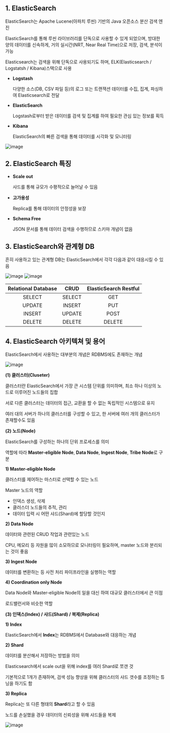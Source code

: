 ## 1. ElasticSearch

ElasticSearch는 Apache Lucene(아파치 루씬) 기반의 Java 오픈소스 분산 검색 엔진

ElasticSearch를 통해 루씬 라이브러리를 단독으로 사용할 수 있게 되었으며, 방대한 양의 데이터를 신속하게, 거의 실시간(NRT, Near Real Time)으로 저장, 검색, 분석이 가능

Elasticsearch는 검색을 위해 단독으로 사용되기도 하며, ELK(Elasticsearch / Logstatsh / Kibana)스택으로 사용


- **Logstash**
    
    다양한 소스(DB, CSV 파일 등)의 로그 또는 트랜잭션 데이터를 수집, 집계, 파싱하여 Elasticsearch로 전달
    
- **ElasticSearch**
    
    Logstash로부터 받은 데이터를 검색 및 집계를 하여 필요한 관심 있는 정보를 획득
    
- **Kibana**
    
    ElasticSearch의 빠른 검색을 통해 데이터를 시각화 및 모니터링

![image](https://user-images.githubusercontent.com/87981867/203449976-0582c27c-ee9b-4b56-860b-af99f3b8a482.png)

## 2. ElasticSearch 특징

- **Scale out**
    
    샤드를 통해 규모가 수평적으로 늘어날 수 있음
    
- **고가용성**
    
    Replica를 통해 데이터의 안정성을 보장
    
- **Schema Free**
    
    JSON 문서를 통해 데이터 검색을 수행하므로 스키마 개념이 없음
    
    
 
 ## 3. ElasticSearch와 관계형 DB

흔히 사용하고 있는 관계형 DB는 ElasticSearch에서 각각 다음과 같이 대응시킬 수 있음

![image](https://user-images.githubusercontent.com/87981867/203668852-f41b23f3-81b9-472d-b9a8-96b293b4ca8c.png)
![image](https://user-images.githubusercontent.com/87981867/203668860-e09b187d-5694-463d-8038-333d63a6753b.png)

| Relational Database | CRUD | ElasticSearch Restful |
| :---: | :---: | :---: |
| SELECT | SELECT | GET |
| UPDATE | INSERT | PUT |
| INSERT | UPDATE | POST |
| DELETE | DELETE | DELETE |

## 4. ElasticSearch 아키텍쳐 및 용어

ElasticSearch에서 사용하는 대부분의 개념은 RDBMS에도 존재하는 개념

![image](https://user-images.githubusercontent.com/87981867/203902337-6a5d259f-8fbc-43c2-b9da-3dd2595f4ae8.png)

**(1) 클러스터(Cluseter)**

클러스터란 ElasticSearch에서 가장 큰 시스템 단위를 의미하며, 최소 하나 이상의 노드로 이루어진 노드들의 집합

서로 다른 클러스터는 데이터의 접근, 교환을 할 수 없는 독립적인 시스템으로 유지

여러 대의 서버가 하나의 클러스터를 구성할 수 있고, 한 서버에 여러 개의 클러스터가 존재할수도 있음

**(2) 노드(Node)**

ElasticSearch를 구성하는 하나의 단위 프로세스를 의미

역할에 따라 **Master-eligible Node**, **Data Node**, **Ingest Node**, **Tribe Node**로 구분

**1) Master-eligible Node**

클러스터를 제어하는 마스터로 선택할 수 있는 노드

Master 노드의 역할

- 인덱스 생성, 삭제
- 클러스더 노드들의 추적, 관리
- 데이터 입력 시 어떤 샤드(Shard)에 할당할 것인지

**2) Data Node**

데이터와 관련된 CRUD 작업과 관련있는 노드

CPU, 메모리 등 자원을 많이 소모하므로 모니터링이 필요하며, master 노드와 분리되는 것이 좋음

**3) Ingest Node**

데이터를 변환하는 등 사전 처리 파이프라인을 실행하는 역할

**4) Coordination only Node**

Data Node와 Master-eligible Node의 일을 대신 하여 대규모 클러스터에서 큰 이점

로드밸런서와 비슷한 역할

**(3) 인덱스(Index) / 샤드(Shard) / 복제(Replica)**

**1) Index**

ElasticSearch에서 **Index**는 RDBMS에서 Database와 대응하는 개념

**2) Shard**

데이터를 분산해서 저장하는 방법을 의미

Elasticsearch에서 scale out을 위해 index를 여러 Shard로 쪼갠 것

기본적으로 1개가 존재하며, 검색 성능 향상을 위해 클러스터의 샤드 갯수를 조정하는 튜닝을 하기도 함

**3) Replica** 

Replica는 또 다른 형태의 **Shard**라고 할 수 있음

노드를 손실했을 경우 데이터의 신뢰성을 위해 샤드들을 복제

![image](https://user-images.githubusercontent.com/87981867/203902360-c58a52bb-e5ac-4863-af63-25601c04c657.png)


